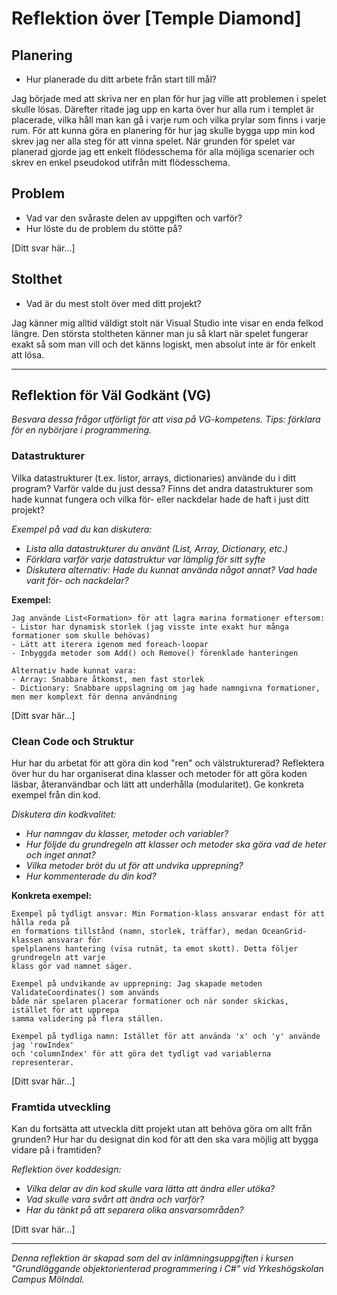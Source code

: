 # Reflektion över [Temple Diamond]

## Planering

- Hur planerade du ditt arbete från start till mål?

Jag började med att skriva ner en plan för hur jag ville att problemen i spelet skulle lösas. Därefter ritade jag upp en karta över hur alla rum i templet är placerade, vilka håll man kan gå i varje rum och vilka prylar som finns i varje rum. För att kunna göra en planering för hur jag skulle bygga upp min kod skrev jag ner alla steg för att vinna spelet. När grunden för spelet var planerad gjorde jag ett enkelt flödesschema för alla möjliga scenarier och skrev en enkel pseudokod utifrån mitt flödesschema. 

## Problem

- Vad var den svåraste delen av uppgiften och varför? 
- Hur löste du de problem du stötte på?

[Ditt svar här...]

## Stolthet

- Vad är du mest stolt över med ditt projekt?

Jag känner mig alltid väldigt stolt när Visual Studio inte visar en enda felkod längre. Den största stoltheten känner man ju så klart när spelet fungerar exakt så som man vill och det känns logiskt, men absolut inte är för enkelt att lösa. 

---

## Reflektion för Väl Godkänt (VG)

_Besvara dessa frågor utförligt för att visa på VG-kompetens._
_Tips: förklara för en nybörjare i programmering._

### Datastrukturer

Vilka datastrukturer (t.ex. listor, arrays, dictionaries) använde du i ditt program? Varför valde du just dessa?
Finns det andra datastrukturer som hade kunnat fungera och vilka för- eller nackdelar hade de haft i just ditt projekt?

_Exempel på vad du kan diskutera:_

- _Lista alla datastrukturer du använt (List<T>, Array, Dictionary, etc.)_
- _Förklara varför varje datastruktur var lämplig för sitt syfte_
- _Diskutera alternativ: Hade du kunnat använda något annat? Vad hade varit för- och nackdelar?_

**Exempel:**

```
Jag använde List<Formation> för att lagra marina formationer eftersom:
- Listor har dynamisk storlek (jag visste inte exakt hur många formationer som skulle behövas)
- Lätt att iterera igenom med foreach-loopar
- Inbyggda metoder som Add() och Remove() förenklade hanteringen

Alternativ hade kunnat vara:
- Array: Snabbare åtkomst, men fast storlek
- Dictionary: Snabbare uppslagning om jag hade namngivna formationer, men mer komplext för denna användning
```

[Ditt svar här...]

### Clean Code och Struktur

Hur har du arbetat för att göra din kod "ren" och välstrukturerad? Reflektera över hur du har organiserat dina klasser och metoder för att göra koden läsbar, återanvändbar och lätt att underhålla (modularitet). Ge konkreta exempel från din kod.

_Diskutera din kodkvalitet:_

- _Hur namngav du klasser, metoder och variabler?_
- _Hur följde du grundregeln att klasser och metoder ska göra vad de heter och inget annat?_
- _Vilka metoder bröt du ut för att undvika upprepning?_
- _Hur kommenterade du din kod?_

**Konkreta exempel:**

```
Exempel på tydligt ansvar: Min Formation-klass ansvarar endast för att hålla reda på
en formations tillstånd (namn, storlek, träffar), medan OceanGrid-klassen ansvarar för
spelplanens hantering (visa rutnät, ta emot skott). Detta följer grundregeln att varje
klass gör vad namnet säger.

Exempel på undvikande av upprepning: Jag skapade metoden ValidateCoordinates() som används
både när spelaren placerar formationer och när sonder skickas, istället för att upprepa
samma validering på flera ställen.

Exempel på tydliga namn: Istället för att använda 'x' och 'y' använde jag 'rowIndex'
och 'columnIndex' för att göra det tydligt vad variablerna representerar.
```

[Ditt svar här...]

### Framtida utveckling

Kan du fortsätta att utveckla ditt projekt utan att behöva göra om allt från grunden? Hur har du designat din kod för att den ska vara möjlig att bygga vidare på i framtiden?

_Reflektion över koddesign:_

- _Vilka delar av din kod skulle vara lätta att ändra eller utöka?_
- _Vad skulle vara svårt att ändra och varför?_
- _Har du tänkt på att separera olika ansvarsområden?_

[Ditt svar här...]

---

_Denna reflektion är skapad som del av inlämningsuppgiften i kursen "Grundläggande objektorienterad programmering i C#" vid Yrkeshögskolan Campus Mölndal._
